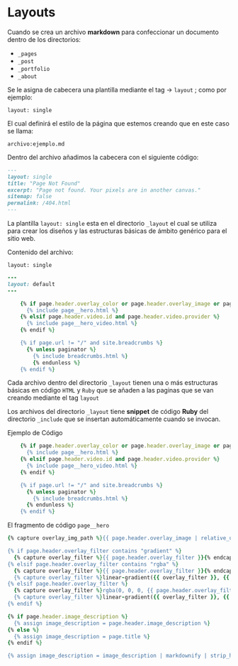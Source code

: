 # Layouts

Cuando se crea un archivo **markdown** para confeccionar un documento dentro de los directorios:

* `_pages`
* `_post`
* `_portfolio`
* `_about`

Se le asigna de cabecera una plantilla mediante el tag → `layout` ; como por ejemplo:

  `layout: single`

El cual definirá el estilo de la página que estemos creando que en este caso se llama:

`archivo:ejemplo.md`

Dentro del archivo añadimos la cabecera con el siguiente código:

```markdown
---
layout: single
title: "Page Not Found"
excerpt: "Page not found. Your pixels are in another canvas."
sitemap: false
permalink: /404.html
---
```

La plantilla `layout: single` esta en el directorio `_layout` el cual se utiliza para
crear los diseños y las estructuras básicas de ámbito genérico para el sitio web.

Contenido del archivo:

`layout: single`

```ruby
---
layout: default
---

    {% if page.header.overlay_color or page.header.overlay_image or page.header.image %}
      {% include page__hero.html %}
    {% elsif page.header.video.id and page.header.video.provider %}
      {% include page__hero_video.html %}
    {% endif %}

    {% if page.url != "/" and site.breadcrumbs %}
      {% unless paginator %}
        {% include breadcrumbs.html %}
        {% endunless %}
    {% endif %}
```

Cada archivo dentro del directorio `_layout` tienen una o más estructuras básicas en
código `HTML` y `Ruby` que se añaden a las paginas que se van creando mediante el tag `layout`

Los archivos del directorio `_layout` tiene **snippet** de código **Ruby** del
directorio `_include` que se insertan automáticamente cuando se invocan.

Ejemplo de Código

```ruby
    {% if page.header.overlay_color or page.header.overlay_image or page.header.image %}
      {% include page__hero.html %}
    {% elsif page.header.video.id and page.header.video.provider %}
      {% include page__hero_video.html %}
    {% endif %}

    {% if page.url != "/" and site.breadcrumbs %}
      {% unless paginator %}
        {% include breadcrumbs.html %}
      {% endunless %}
    {% endif %}
```

El fragmento de código `page__hero`

```ruby
{% capture overlay_img_path %}{{ page.header.overlay_image | relative_url }}{% endcapture %}

{% if page.header.overlay_filter contains "gradient" %}
  {% capture overlay_filter %}{{ page.header.overlay_filter }}{% endcapture %}
{% elsif page.header.overlay_filter contains "rgba" %}
  {% capture overlay_filter %}{{ page.header.overlay_filter }}{% endcapture %}
  {% capture overlay_filter %}linear-gradient({{ overlay_filter }}, {{ overlay_filter }}){% endcapture %}
{% elsif page.header.overlay_filter %}
  {% capture overlay_filter %}rgba(0, 0, 0, {{ page.header.overlay_filter }}){% endcapture %}
  {% capture overlay_filter %}linear-gradient({{ overlay_filter }}, {{ overlay_filter }}){% endcapture %}
{% endif %}

{% if page.header.image_description %}
  {% assign image_description = page.header.image_description %}
{% else %}
  {% assign image_description = page.title %}
{% endif %}

{% assign image_description = image_description | markdownify | strip_html | strip_newlines | escape_once %}
```

